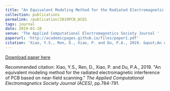 ```yaml
---
title: "An Equivalent Modeling Method for the Radiated Electromagnetic Interference of PCB Based on Near-field Scanning"
collection: publications
permalink: /publication/2019PCB_ACES
tags: journal
date: 2019-01-18
venue: 'The Applied Computational Electromagnetics Society Journal '
paperurl: 'http://academicpages.github.io/files/paper1.pdf'
citation: 'Xiao, Y.S., Ren, D., Xiao, P. and Du, P.A., 2019. &quot;An equivalent modeling method for the radiated electromagnetic interference of PCB based on near-field scanning.&quot; <i>The Applied Computational Electromagnetics Society Journal (ACES)</i>, pp.784-791.'
---
```



[Download paper here](http://xiaoyinshuang.github.io/yfiles/journal1.pdf)

Recommended citation: Xiao, Y.S., Ren, D., Xiao, P. and Du, P.A., 2019. &quot;An equivalent modeling method for the radiated electromagnetic interference of PCB based on near-field scanning.&quot; <i>The Applied Computational Electromagnetics Society Journal (ACES)</i>, pp.784-791.
